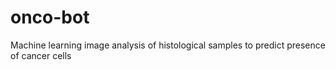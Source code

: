 # onco-bot
Machine learning image analysis of histological samples to predict presence of cancer cells

